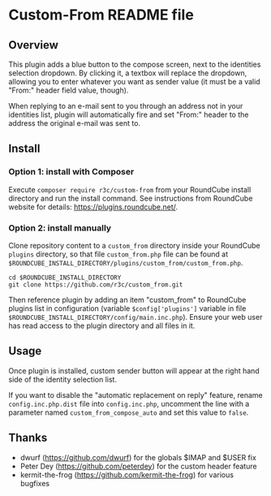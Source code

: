Custom-From README file
=======================

Overview
--------

This plugin adds a blue button to the compose screen, next to the identities
selection dropdown. By clicking it, a textbox will replace the dropdown,
allowing you to enter whatever you want as sender value (it must be a valid
"From:" header field value, though).

When replying to an e-mail sent to you through an address not in your
identities list, plugin will automatically fire and set "From:" header to the
address the original e-mail was sent to.


Install
-------

### Option 1: install with Composer

Execute `composer require r3c/custom-from` from your RoundCube install
directory and run the install command. See instructions from RoundCube website
for details: https://plugins.roundcube.net/.

### Option 2: install manually

Clone repository content to a `custom_from` directory inside your RoundCube
`plugins` directory, so that file `custom_from.php` file can be found at
`$ROUNDCUBE_INSTALL_DIRECTORY/plugins/custom_from/custom_from.php`.

    cd $ROUNDCUBE_INSTALL_DIRECTORY
    git clone https://github.com/r3c/custom_from.git

Then reference plugin by adding an item "custom_from" to RoundCube plugins list
in configuration (variable `$config['plugins']` variable in file
`$ROUNDCUBE_INSTALL_DIRECTORY/config/main.inc.php`). Ensure your web user has
read access to the plugin directory and all files in it.


Usage
-----

Once plugin is installed, custom sender button will appear at the right
hand side of the identity selection list.

If you want to disable the "automatic replacement on reply" feature, rename
`config.inc.php.dist` file into `config.inc.php`, uncomment the line with a
parameter named `custom_from_compose_auto` and set this value to `false`.


Thanks
------

- dwurf (https://github.com/dwurf) for the globals $IMAP and $USER fix
- Peter Dey (https://github.com/peterdey) for the custom header feature
- kermit-the-frog (https://github.com/kermit-the-frog) for various bugfixes

